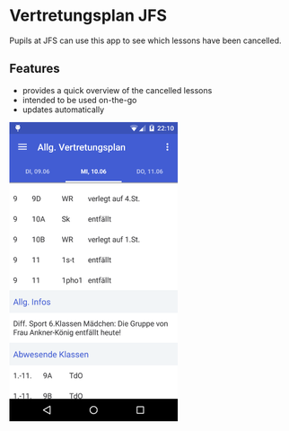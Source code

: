 # Vertretungsplan JFS

Pupils at JFS can use this app to see which lessons have been cancelled.

## Features
- provides a quick overview of the cancelled lessons
- intended to be used on-the-go
- updates automatically

<img src="https://github.com/Thor77/vertretungsplan-jfs-android/blob/master/screenshots/general-vertretungsplan-screenshot.png" width="300">
